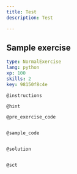 ```yaml
---
title: Test
description: Test

---
```

## Sample exercise

```yaml
type: NormalExercise
lang: python
xp: 100
skills: 2
key: 98150f8c4e
```


`@instructions`

`@hint`

`@pre_exercise_code`
```{python}

```

`@sample_code`
```{python}

```

`@solution`
```{python}

```

`@sct`
```{python}

```
